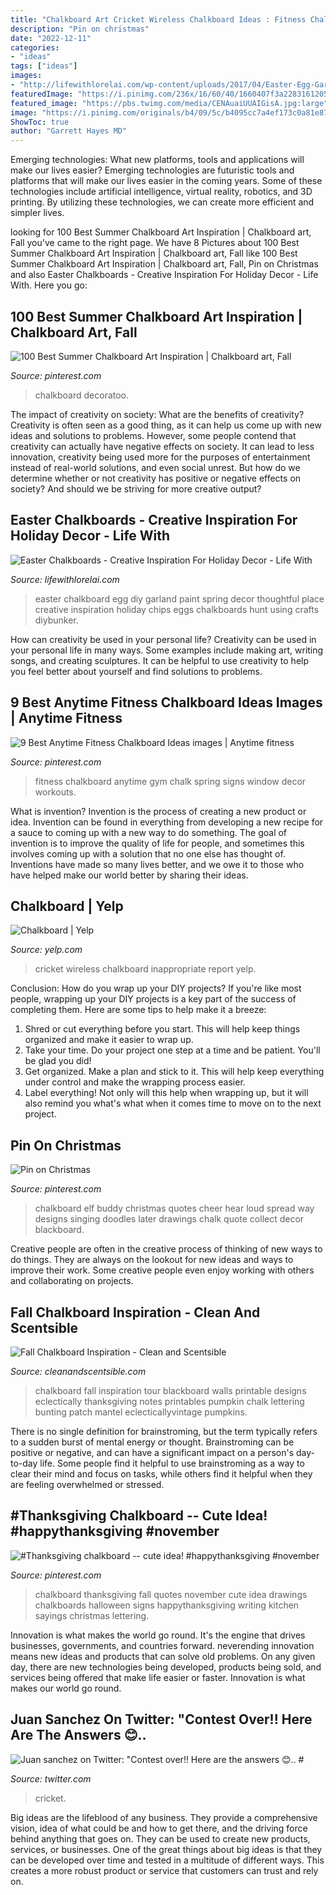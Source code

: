 ```yaml
---
title: "Chalkboard Art Cricket Wireless Chalkboard Ideas : Fitness Chalkboard Anytime Gym Chalk Spring Signs Window Decor Workouts"
description: "Pin on christmas"
date: "2022-12-11"
categories:
- "ideas"
tags: ["ideas"]
images:
- "http://lifewithlorelai.com/wp-content/uploads/2017/04/Easter-Egg-Garland-A-Thoughtful-Place-Blog-e1492058840565.jpg"
featuredImage: "https://i.pinimg.com/236x/16/60/40/1660407f3a2283161205f659a5fa97e6--fonts.jpg"
featured_image: "https://pbs.twimg.com/media/CENAuaiUUAIGisA.jpg:large"
image: "https://i.pinimg.com/originals/b4/09/5c/b4095cc7a4ef173c0a81e876aa536308.jpg"
ShowToc: true
author: "Garrett Hayes MD"
---
```



Emerging technologies: What new platforms, tools and applications will make our lives easier?
Emerging technologies are futuristic tools and platforms that will make our lives easier in the coming years. Some of these technologies include artificial intelligence, virtual reality, robotics, and 3D printing. By utilizing these technologies, we can create more efficient and simpler lives.

	

		
looking for 100 Best Summer Chalkboard Art Inspiration | Chalkboard art, Fall you've came to the right page. We have 8 Pictures about 100 Best Summer Chalkboard Art Inspiration | Chalkboard art, Fall like 100 Best Summer Chalkboard Art Inspiration | Chalkboard art, Fall, Pin on Christmas and also Easter Chalkboards - Creative Inspiration For Holiday Decor - Life With. Here you go:
		
    
## 100 Best Summer Chalkboard Art Inspiration | Chalkboard Art, Fall

<img loading=lazy src="https://i.pinimg.com/originals/b4/09/5c/b4095cc7a4ef173c0a81e876aa536308.jpg" onerror="this.onerror=null;this.src='https://tse3.mm.bing.net/th?id=OIP.ev81KhGJcruiwpZUinwKigAAAA&amp;pid=15.1';" alt="100 Best Summer Chalkboard Art Inspiration | Chalkboard art, Fall">

_Source: pinterest.com_

>chalkboard decoratoo. 

	

The impact of creativity on society: What are the benefits of creativity?
Creativity is often seen as a good thing, as it can help us come up with new ideas and solutions to problems. However, some people contend that creativity can actually have negative effects on society. It can lead to less innovation, creativity being used more for the purposes of entertainment instead of real-world solutions, and even social unrest. But how do we determine whether or not creativity has positive or negative effects on society? And should we be striving for more creative output?

    
## Easter Chalkboards - Creative Inspiration For Holiday Decor - Life With

<img loading=lazy src="http://lifewithlorelai.com/wp-content/uploads/2017/04/Easter-Egg-Garland-A-Thoughtful-Place-Blog-e1492058840565.jpg" onerror="this.onerror=null;this.src='https://tse3.mm.bing.net/th?id=OIP.UOo_J3myhAxZFPxk5wzaNAHaLH&amp;pid=15.1';" alt="Easter Chalkboards - Creative Inspiration For Holiday Decor - Life With">

_Source: lifewithlorelai.com_

>easter chalkboard egg diy garland paint spring decor thoughtful place creative inspiration holiday chips eggs chalkboards hunt using crafts diybunker. 

	

How can creativity be used in your personal life?
Creativity can be used in your personal life in many ways. Some examples include making art, writing songs, and creating sculptures. It can be helpful to use creativity to help you feel better about yourself and find solutions to problems.

    
## 9 Best Anytime Fitness Chalkboard Ideas Images | Anytime Fitness

<img loading=lazy src="https://i.pinimg.com/236x/16/60/40/1660407f3a2283161205f659a5fa97e6--fonts.jpg" onerror="this.onerror=null;this.src='https://tse3.mm.bing.net/th?id=OIP.ITVFcxJtt3QmXPatNwV9cgHaJ2&amp;pid=15.1';" alt="9 Best Anytime Fitness Chalkboard Ideas images | Anytime fitness">

_Source: pinterest.com_

>fitness chalkboard anytime gym chalk spring signs window decor workouts. 

	

What is invention?
Invention is the process of creating a new product or idea. Invention can be found in everything from developing a new recipe for a sauce to coming up with a new way to do something. The goal of invention is to improve the quality of life for people, and sometimes this involves coming up with a solution that no one else has thought of. Inventions have made so many lives better, and we owe it to those who have helped make our world better by sharing their ideas.

    
## Chalkboard | Yelp

<img loading=lazy src="http://s3-media2.fl.yelpcdn.com/bphoto/xR8GFJ82BRdh7FWVkHn9dw/o.jpg" onerror="this.onerror=null;this.src='https://tse2.mm.bing.net/th?id=OIP.BWrGN8-LnVnGxbi9qXI9CAHaJ4&amp;pid=15.1';" alt="Chalkboard | Yelp">

_Source: yelp.com_

>cricket wireless chalkboard inappropriate report yelp. 

	

Conclusion: How do you wrap up your DIY projects?
If you're like most people, wrapping up your DIY projects is a key part of the success of completing them. Here are some tips to help make it a breeze:
1) Shred or cut everything before you start. This will help keep things organized and make it easier to wrap up.
2) Take your time. Do your project one step at a time and be patient. You'll be glad you did!
3) Get organized. Make a plan and stick to it. This will help keep everything under control and make the wrapping process easier.
4) Label everything! Not only will this help when wrapping up, but it will also remind you what's what when it comes time to move on to the next project.

    
## Pin On Christmas

<img loading=lazy src="https://i.pinimg.com/originals/0c/42/d5/0c42d5381b6a6ac2a712cd1a9210182c.jpg" onerror="this.onerror=null;this.src='https://tse1.mm.bing.net/th?id=OIP._5zotMZ15TvIJq3Noi3K4QHaJ4&amp;pid=15.1';" alt="Pin on Christmas">

_Source: pinterest.com_

>chalkboard elf buddy christmas quotes cheer hear loud spread way designs singing doodles later drawings chalk quote collect decor blackboard. 

	

Creative people are often in the creative process of thinking of new ways to do things. They are always on the lookout for new ideas and ways to improve their work. Some creative people even enjoy working with others and collaborating on projects.

    
## Fall Chalkboard Inspiration - Clean And Scentsible

<img loading=lazy src="http://cf.cleanandscentsible.com/wp-content/uploads/2016/10/fall-chalkboard-printables.jpg" onerror="this.onerror=null;this.src='https://tse3.mm.bing.net/th?id=OIP.qayP_tzJxSJViHhpddqgSgHaLH&amp;pid=15.1';" alt="Fall Chalkboard Inspiration - Clean and Scentsible">

_Source: cleanandscentsible.com_

>chalkboard fall inspiration tour blackboard walls printable designs eclectically thanksgiving notes printables pumpkin chalk lettering bunting patch mantel eclecticallyvintage pumpkins. 

	

There is no single definition for brainstroming, but the term typically refers to a sudden burst of mental energy or thought. Brainstroming can be positive or negative, and can have a significant impact on a person's day-to-day life. Some people find it helpful to use brainstroming as a way to clear their mind and focus on tasks, while others find it helpful when they are feeling overwhelmed or stressed.

    
## #Thanksgiving Chalkboard -- Cute Idea! #happythanksgiving #november

<img loading=lazy src="https://s-media-cache-ak0.pinimg.com/originals/a6/88/d5/a688d55f98b480c213d02828d4038bba.jpg" onerror="this.onerror=null;this.src='https://tse2.mm.bing.net/th?id=OIP.Yly5JjEeCPZABH95tmTEgQHaJ4&amp;pid=15.1';" alt="#Thanksgiving chalkboard -- cute idea! #happythanksgiving #november">

_Source: pinterest.com_

>chalkboard thanksgiving fall quotes november cute idea drawings chalkboards halloween signs happythanksgiving writing kitchen sayings christmas lettering. 

	

Innovation is what makes the world go round. It's the engine that drives businesses, governments, and countries forward. neverending innovation means new ideas and products that can solve old problems. On any given day, there are new technologies being developed, products being sold, and services being offered that make life easier or faster. Innovation is what makes our world go round.

    
## Juan Sanchez On Twitter: &quot;Contest Over!! Here Are The Answers 😊.. #

<img loading=lazy src="https://pbs.twimg.com/media/CENAuaiUUAIGisA.jpg:large" onerror="this.onerror=null;this.src='https://tse1.mm.bing.net/th?id=OIP.v7tR9ZKZToBP6BF7aw9W_gHaJ4&amp;pid=15.1';" alt="Juan sanchez on Twitter: &quot;Contest over!! Here are the answers 😊.. #">

_Source: twitter.com_

>cricket. 

	

Big ideas are the lifeblood of any business. They provide a comprehensive vision, idea of what could be and how to get there, and the driving force behind anything that goes on. They can be used to create new products, services, or businesses. One of the great things about big ideas is that they can be developed over time and tested in a multitude of different ways. This creates a more robust product or service that customers can trust and rely on.

